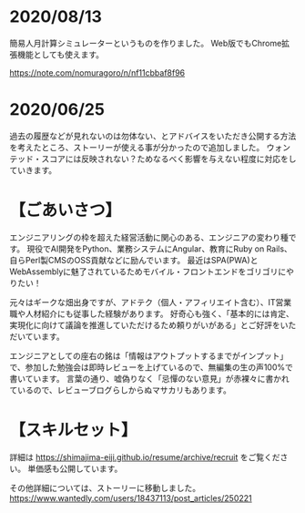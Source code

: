 # 2020/08/13
簡易人月計算シミュレーターというものを作りました。
Web版でもChrome拡張機能としても使えます。

https://note.com/nomuragoro/n/nf11cbbaf8f96

# 2020/06/25
過去の履歴などが見れないのは勿体ない、とアドバイスをいただき公開する方法を考えたところ、ストーリーが使える事が分かったので追加しました。
ウォンテッド・スコアには反映されない？ためなるべく影響を与えない程度に対応をしていきます。

# 【ごあいさつ】
エンジニアリングの枠を超えた経営活動に関心のある、エンジニアの変わり種です。
現役でAI開発をPython、業務システムにAngular、教育にRuby on Rails、自らPerl製CMSのOSS貢献などに励んでいます。
最近はSPA(PWA)とWebAssemblyに魅了されているためモバイル・フロントエンドをゴリゴリにやりたい！

元々はギークな畑出身ですが、アドテク（個人・アフィリエイト含む）、IT営業職や人材紹介にも従事した経験があります。
好奇心も強く、「基本的には肯定、実現化に向けて議論を推進していただけるため頼りがいがある」とご好評をいただいています。

エンジニアとしての座右の銘は「情報はアウトプットするまでがインプット」で、参加した勉強会は即時レビューを上げているので、無編集の生の声100%で書いています。
言葉の通り、嘘偽りなく「忌憚のない意見」が赤裸々に書かれているので、レビューブログらしからぬマサカリもあります。

# 【スキルセット】
詳細は https://shimajima-eiji.github.io/resume/archive/recruit をご覧ください。
単価感も公開しています。

その他詳細については、ストーリーに移動しました。
https://www.wantedly.com/users/18437113/post_articles/250221
